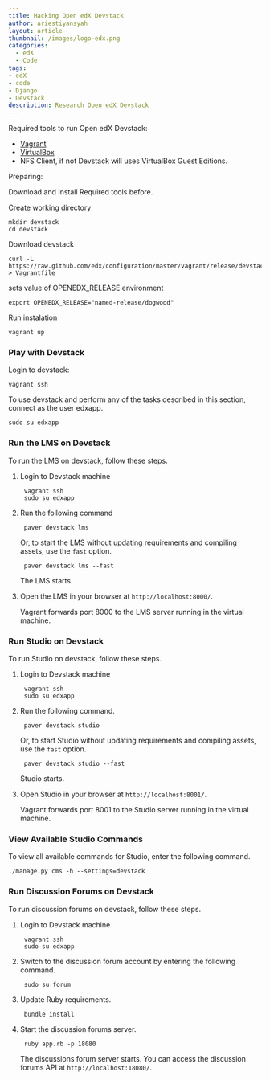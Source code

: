 ```yaml
---
title: Hacking Open edX Devstack
author: ariestiyansyah
layout: article
thumbnail: /images/logo-edx.png
categories:
  - edX
  - Code
tags:
- edX
- code
- Django
- Devstack
description: Research Open edX Devstack
---
```


Required tools to run Open edX Devstack:

- [Vagrant](https://www.vagrantup.com/downloads.html)
- [VirtualBox](https://www.virtualbox.org/wiki/Downloads)
- NFS Client, if not Devstack will uses VirtualBox Guest Editions.

Preparing:

Download and Install Required tools before.

Create working directory

```
mkdir devstack
cd devstack
```

Download devstack

```
curl -L https://raw.github.com/edx/configuration/master/vagrant/release/devstack/Vagrantfile > Vagrantfile
```
sets value of OPENEDX_RELEASE environment

```
export OPENEDX_RELEASE="named-release/dogwood"
```

Run instalation

```
vagrant up
```


### Play with Devstack

Login to devstack:

```
vagrant ssh
```

To use devstack and perform any of the tasks described in this section, connect as the user edxapp.

```
sudo su edxapp
```


### Run the LMS on Devstack

To run the LMS on devstack, follow these steps.

1. Login to Devstack machine

        vagrant ssh
        sudo su edxapp

2. Run the following command
	
        paver devstack lms

    Or, to start the LMS without updating requirements and compiling assets, use
   the `fast` option.
   
        paver devstack lms --fast


    The LMS starts.

3. Open the LMS in your browser at ``http://localhost:8000/``.

    Vagrant forwards port 8000 to the LMS server running in the virtual machine.


### Run Studio on Devstack


To run Studio on devstack, follow these steps.

1. Login to Devstack machine

        vagrant ssh
        sudo su edxapp

2. Run the following command.

        paver devstack studio

    Or, to start Studio without updating requirements and compiling assets, use
   the ``fast`` option.

        paver devstack studio --fast


    Studio starts.

3. Open Studio in your browser at `http://localhost:8001/`.

    Vagrant forwards port 8001 to the Studio server running in the virtual
   machine.


### View Available Studio Commands


To view all available commands for Studio, enter the following command.

```
./manage.py cms -h --settings=devstack
```


### Run Discussion Forums on Devstack


To run discussion forums on devstack, follow these steps.

1. Login to Devstack machine

        vagrant ssh
        sudo su edxapp


2. Switch to the discussion forum account by entering the following command.

        sudo su forum


3. Update Ruby requirements.

        bundle install

4. Start the discussion forums server.

        ruby app.rb -p 18080


    The discussions forum server starts. You can access the discussion forums API
at `http://localhost:18080/`.


